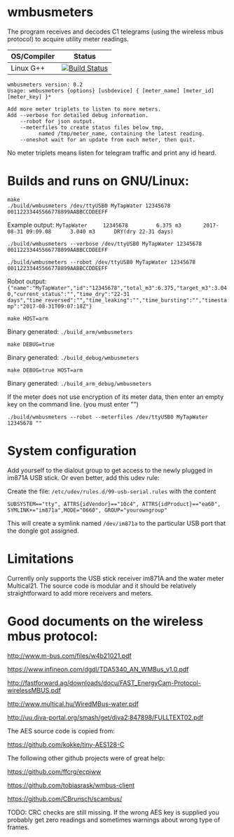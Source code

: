 # wmbusmeters
The program receives and decodes C1 telegrams
(using the wireless mbus protocol) to acquire
utility meter readings.

| OS/Compiler        | Status           |
| ------------- |:-------------:|
|Linux G++| [![Build Status](https://travis-ci.org/weetmuts/wmbusmeters.svg?branch=master)](https://travis-ci.org/weetmuts/wmbusmeters) |

```
wmbusmeters version: 0.2
Usage: wmbusmeters {options} [usbdevice] { [meter_name] [meter_id] [meter_key] }*

Add more meter triplets to listen to more meters.
Add --verbose for detailed debug information.
    --robot for json output.
    --meterfiles to create status files below tmp,
          named /tmp/meter_name, containing the latest reading.
    --oneshot wait for an update from each meter, then quit.
```

No meter triplets means listen for telegram traffic and print any id heard.

# Builds and runs on GNU/Linux:

```
make
./build/wmbusmeters /dev/ttyUSB0 MyTapWater 12345678 00112233445566778899AABBCCDDEEFF
```

Example output:
`MyTapWater     12345678         6.375 m3       2017-08-31 09:09.08      3.040 m3      DRY(dry 22-31 days)`

`./build/wmbusmeters --verbose /dev/ttyUSB0 MyTapWater 12345678 00112233445566778899AABBCCDDEEFF`

`./build/wmbusmeters --robot /dev/ttyUSB0 MyTapWater 12345678 00112233445566778899AABBCCDDEEFF`

Robot output:
`{"name":"MyTapWater","id":"12345678","total_m3":6.375,"target_m3":3.040,"current_status":"","time_dry":"22-31 days","time_reversed":"","time_leaking":"","time_bursting":"","timestamp":"2017-08-31T09:07:18Z"}`

`make HOST=arm`

Binary generated: `./build_arm/wmbusmeters`

`make DEBUG=true`

Binary generated: `./build_debug/wmbusmeters`

`make DEBUG=true HOST=arm`

Binary generated: `./build_arm_debug/wmbusmeters`

If the meter does not use encryption of its meter data, then enter an empty key on the command line.
(you must enter "")

`./build/wmbusmeters --robot --meterfiles /dev/ttyUSB0 MyTapWater 12345678 ""`

# System configuration

Add yourself to the dialout group to get access to the newly plugged in im871A USB stick.
Or even better, add this udev rule:

Create the file: `/etc/udev/rules.d/99-usb-serial.rules` with the content
```
SUBSYSTEM=="tty", ATTRS{idVendor}=="10c4", ATTRS{idProduct}=="ea60", SYMLINK+="im871a",MODE="0660", GROUP="yourowngroup"
```
This will create a symlink named `/dev/im871a` to the particular USB port that the dongle got assigned.

# Limitations

Currently only supports the USB stick receiver im871A
and the water meter Multical21. The source code is modular
and it should be relatively straightforward to add
more receivers and meters.

# Good documents on the wireless mbus protocol:

http://www.m-bus.com/files/w4b21021.pdf

https://www.infineon.com/dgdl/TDA5340_AN_WMBus_v1.0.pdf

http://fastforward.ag/downloads/docu/FAST_EnergyCam-Protocol-wirelessMBUS.pdf

http://www.multical.hu/WiredMBus-water.pdf

http://uu.diva-portal.org/smash/get/diva2:847898/FULLTEXT02.pdf

The AES source code is copied from:

https://github.com/kokke/tiny-AES128-C

The following other github projects were of great help:

https://github.com/ffcrg/ecpiww

https://github.com/tobiasrask/wmbus-client

https://github.com/CBrunsch/scambus/

TODO: CRC checks are still missing. If the wrong AES key
is supplied you probably get zero readings and
sometimes warnings about wrong type of frames.

